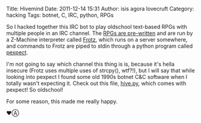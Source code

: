 Title: Hivemind
Date: 2011-12-14 15:31
Author: isis agora lovecruft
Category: hacking
Tags: botnet, C, IRC, python, RPGs

So I hacked together this IRC bot to play oldschool text-based RPGs with
multiple people in an IRC channel. The
[RPGs are pre-written](http://www.ifarchive.org/indexes/if-archiveXgamesXzcode.html)
and are run by a Z-Machine interpreter called
[Frotz](http://frotz.sourceforge.net/), which runs on a server somewhere, and
commands to Frotz are piped to stdin through a python program called
[pexpect](http://www.noah.org/python/pexpect/).

I'm not going to say which channel this thing is is, because it's hella
insecure (Frotz uses multiple uses of strcpy(), wtf?!), but I will say that
while looking into pexpect I found some old 1990s botnet C&C software when I
totally wasn't expecting it. Check out this file,
[hive.py](http://patternsinthevoid.net/hive.py.txt), which comes with pexpect!
So oldschool!

For some reason, this made me really happy.

 ♥Ⓐ
